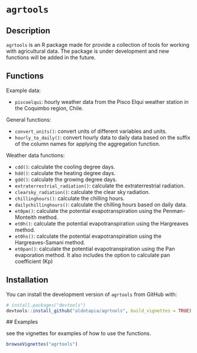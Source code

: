 # `agrtools`

## Description

`agrtools` is an R package made for provide a collection of tools for working with agricultural data. The package is under development and new functions will be added in the future.

## Functions

Example data:
 - `piscoelqui`: hourly weather data from the Pisco Elqui weather station in the Coquimbo region, Chile.

General functions:
 - `convert_units()`: convert units of different variables and units.
 - `hourly_to_daily()`: convert hourly data to daily data based on the suffix of the column names for applying the aggregation function.

Weather data functions:
 - `cdd()`: calculate the cooling degree days.
 - `hdd()`: calculate the heating degree days.
 - `gdd()`: calculate the growing degree days.
 - `extraterrestrial_radiation()`: calculate the extraterrestrial radiation.
 - `clearsky_radiation()`: calculate the clear sky radiation.
 - `chillinghours()`: calculate the chilling hours.
 - `dailychillinghours()`: calculate the chilling hours based on daily data.
 - `et0pm()`: calculate the potential evapotranspiration using the Penman-Monteith method.
 - `et0h()`: calculate the potential evapotranspiration using the Hargreaves method.
  - `et0hs()`: calculate the potential evapotranspiration using the Hargreaves-Samani method.
  - `et0pan()`: calculate the potential evapotranspiration using the Pan evaporation method. It also includes the option to calculate pan coefficient (Kp)

## Installation

You can install the development version of `agrtools` from GitHub with:

``` r
# install.packages("devtools")
devtools::install_github("aldotapia/agrtools", build_vignettes = TRUE)
```

## Examples

see the vignettes for examples of how to use the functions.

``` r
browseVignettes("agrtools")
```